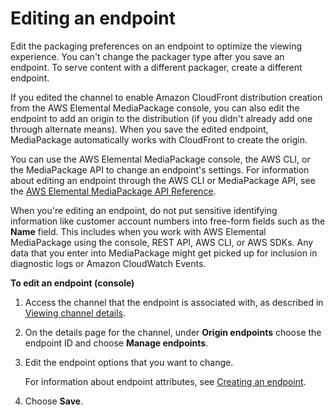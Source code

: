# Editing an endpoint<a name="endpoints-edit"></a>

Edit the packaging preferences on an endpoint to optimize the viewing experience\. You can't change the packager type after you save an endpoint\. To serve content with a different packager, create a different endpoint\.

If you edited the channel to enable Amazon CloudFront distribution creation from the AWS Elemental MediaPackage console, you can also edit the endpoint to add an origin to the distribution \(if you didn't already add one through alternate means\)\. When you save the edited endpoint, MediaPackage automatically works with CloudFront to create the origin\.

You can use the AWS Elemental MediaPackage console, the AWS CLI, or the MediaPackage API to change an endpoint's settings\. For information about editing an endpoint through the AWS CLI or MediaPackage API, see the [AWS Elemental MediaPackage API Reference](https://docs.aws.amazon.com/mediapackage/latest/apireference/)\.

When you're editing an endpoint, do not put sensitive identifying information like customer account numbers into free\-form fields such as the **Name** field\. This includes when you work with AWS Elemental MediaPackage using the console, REST API, AWS CLI, or AWS SDKs\. Any data that you enter into MediaPackage might get picked up for inclusion in diagnostic logs or Amazon CloudWatch Events\.

**To edit an endpoint \(console\)**

1. Access the channel that the endpoint is associated with, as described in [Viewing channel details](channels-view.md)\.

1. On the details page for the channel, under **Origin endpoints** choose the endpoint ID and choose **Manage endpoints**\. 

1. Edit the endpoint options that you want to change\.

   For information about endpoint attributes, see [Creating an endpoint](endpoints-create.md)\.

1. Choose **Save**\.